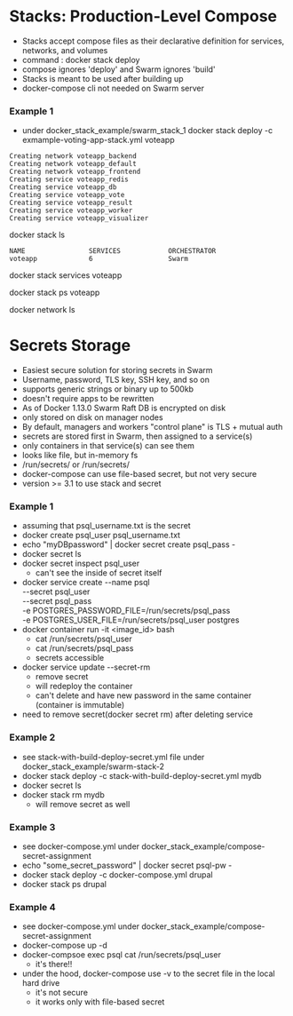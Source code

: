 # Stacks: Production-Level Compose
- Stacks accept compose files as their declarative definition for services, networks, and volumes
- command : docker stack deploy
- compose ignores 'deploy' and Swarm ignores 'build'
- Stacks is meant to be used after building up
- docker-compose cli not needed on Swarm server

### Example 1
- under docker_stack_example/swarm_stack_1
docker stack deploy -c exmample-voting-app-stack.yml voteapp
```
Creating network voteapp_backend
Creating network voteapp_default
Creating network voteapp_frontend
Creating service voteapp_redis
Creating service voteapp_db
Creating service voteapp_vote
Creating service voteapp_result
Creating service voteapp_worker
Creating service voteapp_visualizer
```

docker stack ls
```
NAME                SERVICES            ORCHESTRATOR
voteapp             6                   Swarm
```
docker stack services voteapp

docker stack ps voteapp

docker network ls


# Secrets Storage
- Easiest secure solution for storing secrets in Swarm
- Username, password, TLS key, SSH key, and so on
- supports generic strings or binary up to 500kb
- doesn't require apps to be rewritten
- As of Docker 1.13.0 Swarm Raft DB is encrypted on disk
- only stored on disk on manager nodes
- By default, managers and workers "control plane" is TLS + mutual auth
- secrets are stored first in Swarm, then assigned to a service(s)
- only containers in that service(s) can see them
- looks like file, but in-memory fs
- /run/secrets/<secret-name> or /run/secrets/<secret-alias>
- docker-compose can use file-based secret, but not very secure
- version >= 3.1 to use stack and secret

### Example 1
- assuming that psql_username.txt is the secret
- docker create psql_user psql_username.txt
- echo "myDBpassword" | docker secret create psql_pass -
- docker secret ls
- docker secret inspect psql_user
    - can't see the inside of secret itself
- docker service create --name psql \
    --secret psql_user \
    --secret psql_pass \
    -e POSTGRES_PASSWORD_FILE=/run/secrets/psql_pass \
    -e POSTGRES_USER_FILE=/run/secrets/psql_user postgres 
- docker container run -it <image_id> bash
    - cat /run/secrets/psql_user
    - cat /run/secrets/psql_pass
    - secrets accessible
- docker service update --secret-rm
    - remove secret
    - will redeploy the container
    - can't delete and have new password in the same container (container is immutable)
- need to remove secret(docker secret rm) after deleting service

### Example 2
- see stack-with-build-deploy-secret.yml file under docker_stack_example/swarm-stack-2
- docker stack deploy -c stack-with-build-deploy-secret.yml mydb
- docker secret ls
- docker stack rm mydb
    - will remove secret as well

### Example 3
- see docker-compose.yml under docker_stack_example/compose-secret-assignment
- echo "some_secret_password" | docker secret psql-pw -
- docker stack deploy -c docker-compose.yml drupal
- docker stack ps drupal

### Example 4
- see docker-compose.yml under docker_stack_example/compose-secret-assignment
- docker-compose up -d
- docker-compsoe exec psql cat /run/secrets/psql_user
    - it's there!!
- under the hood, docker-compose use -v to the secret file in the local hard drive
    - it's not secure
    - it works only with file-based secret
